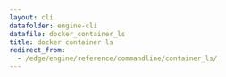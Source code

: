 ```yaml
---
layout: cli
datafolder: engine-cli
datafile: docker_container_ls
title: docker container ls
redirect_from:
  - /edge/engine/reference/commandline/container_ls/
---
```

<!--
This page is automatically generated from Docker's source code. If you want to
suggest a change to the text that appears here, open a ticket or pull request
in the source repository on GitHub:

https://github.com/docker/cli
-->

